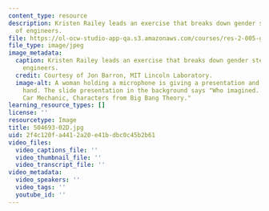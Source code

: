 ```yaml
---
content_type: resource
description: Kristen Railey leads an exercise that breaks down gender stereotypes
  of engineers.
file: https://ol-ocw-studio-app-qa.s3.amazonaws.com/courses/res-2-005-girls-who-build-make-your-own-wearables-workshop-spring-2015/2f4c120fa4412a20e41bdbc0c45b2b61_504693-02D.jpg
file_type: image/jpeg
image_metadata:
  caption: Kristen Railey leads an exercise that breaks down gender stereotypes of
    engineers.
  credit: Courtesy of Jon Barron, MIT Lincoln Laboratory.
  image-alt: A woman holding a microphone is giving a presentation and raising her
    hand. The slide presentation in the background says "Who imagined...? Mark Zuckerberg,
    Car Mechanic, Characters from Big Bang Theory."
learning_resource_types: []
license: ''
resourcetype: Image
title: 504693-02D.jpg
uid: 2f4c120f-a441-2a20-e41b-dbc0c45b2b61
video_files:
  video_captions_file: ''
  video_thumbnail_file: ''
  video_transcript_file: ''
video_metadata:
  video_speakers: ''
  video_tags: ''
  youtube_id: ''
---
```

